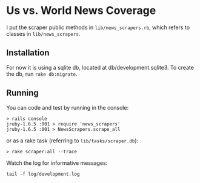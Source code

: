 Us vs. World News Coverage
==========================

I put the scraper public methods in `lib/news_scrapers.rb`, which refers to 
classes in `lib/news_scrapers`.

Installation
------------
For now it is using a sqlite db, located at db/development.sqlite3.  To create the db, run `rake db:migrate`.

Running
-------

You can code and test by running in the console:

```
> rails console
jruby-1.6.5 :001 > require 'news_scrapers'
jruby-1.6.5 :001 > NewsScrapers.scrape_all
```

or as a rake task (referring to `lib/tasks/scraper.db`):

```
> rake scraper:all --trace
```

Watch the log for informative messages:
```
tail -f log/development.log 
```
